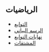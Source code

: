 ## الرياضيات

- [التوابع](#page=math/calculus/functions)
- [الرسم البياني](#page=math/calculus/plots)
- [نهايات التوابع](#page=math/calculus/limits)
- [المشتقات](#page=math/calculus/derivatives)
